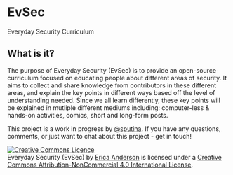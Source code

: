 # EvSec
Everyday Security Curriculum

## What is it?
The purpose of Everyday Security (EvSec) is to provide an open-source curriculum focused on educating people about different areas of security. It aims to collect and share knowledge from contributors in these different areas, and explain the key points in different ways based off the level of understanding needed. Since we all learn differently, these key points will be explained in mutliple different mediums including: computer-less & hands-on activities, comics, short and long-form posts.

This project is a work in progress by [@sputina](https://twitter.com/Sputina). If you have any questions, comments, or just want to chat about this project - get in touch!



<a rel="license" href="http://creativecommons.org/licenses/by-nc/4.0/"><img alt="Creative Commons Licence" style="border-width:0" src="https://i.creativecommons.org/l/by-nc/4.0/88x31.png" /></a><br /><span xmlns:dct="http://purl.org/dc/terms/" property="dct:title">Everyday Security (EvSec)</span> by <a xmlns:cc="http://creativecommons.org/ns#" href="https://github.com/sputina/EvSec" property="cc:attributionName" rel="cc:attributionURL">Erica Anderson</a> is licensed under a <a rel="license" href="http://creativecommons.org/licenses/by-nc/4.0/">Creative Commons Attribution-NonCommercial 4.0 International License</a>.
